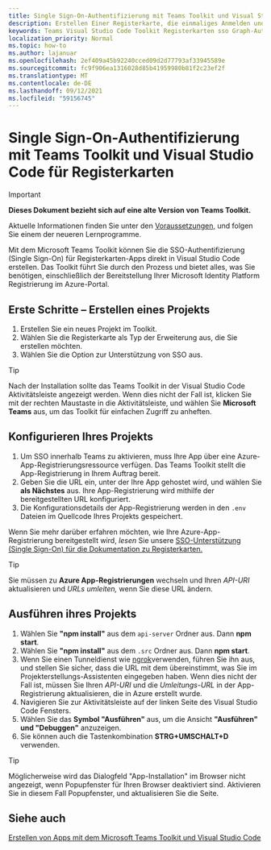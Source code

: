 ```yaml
---
title: Single Sign-On-Authentifizierung mit Teams Toolkit und Visual Studio Code für Registerkarten
description: Erstellen Einer Registerkarte, die einmaliges Anmelden und Microsoft Graph Aufrufe direkt in Visual Studio Code mit dem Microsoft Teams Toolkit unterstützt
keywords: Teams Visual Studio Code Toolkit Registerkarten sso Graph-Authentifizierung Azure Identity Platform
localization_priority: Normal
ms.topic: how-to
ms.author: lajanuar
ms.openlocfilehash: 2ef409a45b92240cced09d2d77793af33945589e
ms.sourcegitcommit: fc9f906ea1316028d85b41959980b81f2c23ef2f
ms.translationtype: MT
ms.contentlocale: de-DE
ms.lasthandoff: 09/12/2021
ms.locfileid: "59156745"
---
```

# <a name="single-sign-on-authentication-with-teams-toolkit-and-visual-studio-code-for-tabs"></a>Single Sign-On-Authentifizierung mit Teams Toolkit und Visual Studio Code für Registerkarten

> [!IMPORTANT]
> **Dieses Dokument bezieht sich auf eine alte Version von Teams Toolkit.**
>
> Aktuelle Informationen finden Sie unter den [Voraussetzungen,](../get-started/prerequisites.md) und folgen Sie einem der neueren Lernprogramme.

Mit dem Microsoft Teams Toolkit können Sie die SSO-Authentifizierung (Single Sign-On) für Registerkarten-Apps direkt in Visual Studio Code erstellen. Das Toolkit führt Sie durch den Prozess und bietet alles, was Sie benötigen, einschließlich der Bereitstellung Ihrer Microsoft Identity Platform Registrierung im Azure-Portal.

## <a name="get-started--create-a-project"></a>Erste Schritte – Erstellen eines Projekts

1. Erstellen Sie ein neues Projekt im Toolkit.
1. Wählen Sie die Registerkarte als Typ der Erweiterung aus, die Sie erstellen möchten.
1. Wählen Sie die Option zur Unterstützung von SSO aus.

> [!TIP]
> Nach der Installation sollte das Teams Toolkit in der Visual Studio Code Aktivitätsleiste angezeigt werden. Wenn dies nicht der Fall ist, klicken Sie mit der rechten Maustaste in die Aktivitätsleiste, und wählen Sie **Microsoft Teams** aus, um das Toolkit für einfachen Zugriff zu anheften.

## <a name="configure-your-project"></a>Konfigurieren Ihres Projekts

1. Um SSO innerhalb Teams zu aktivieren, muss Ihre App über eine Azure-App-Registrierungsressource verfügen. Das Teams Toolkit stellt die App-Registrierung in Ihrem Auftrag bereit.
1. Geben Sie die URL ein, unter der Ihre App gehostet wird, und wählen Sie **als Nächstes** aus. Ihre App-Registrierung wird mithilfe der bereitgestellten URL konfiguriert.
1. Die Konfigurationsdetails der App-Registrierung werden in den `.env` Dateien im Quellcode Ihres Projekts gespeichert.

Wenn Sie mehr darüber erfahren möchten, wie Ihre Azure-App-Registrierung bereitgestellt wird, _lesen_ Sie unsere [SSO-Unterstützung (Single Sign-On) für die Dokumentation zu Registerkarten.](../tabs/how-to/authentication/auth-aad-sso.md)

> [!TIP]
> Sie müssen zu **Azure App-Registrierungen** wechseln und Ihren *API-URI* aktualisieren und *URLs umleiten,* wenn Sie diese URL ändern.

## <a name="run-your-project"></a>Ausführen ihres Projekts

1. Wählen Sie **"npm install"** aus dem `api-server` Ordner aus. Dann **npm start**.
1. Wählen Sie **"npm install"** aus dem `.src` Ordner aus. Dann **npm start**.
1. Wenn Sie einen Tunneldienst wie [ngrok](https://ngrok.com/)verwenden, führen Sie ihn aus, und stellen Sie sicher, dass die URL mit dem übereinstimmt, was Sie im Projekterstellungs-Assistenten eingegeben haben. Wenn dies nicht der Fall ist, müssen Sie Ihren _API-URI_ und die _Umleitungs-URL_ in der App-Registrierung aktualisieren, die in Azure erstellt wurde.
1. Navigieren Sie zur Aktivitätsleiste auf der linken Seite des Visual Studio Code Fensters.
1. Wählen Sie das **Symbol "Ausführen"** aus, um die Ansicht **"Ausführen" und "Debuggen"** anzuzeigen.
1. Sie können auch die Tastenkombination **STRG+UMSCHALT+D** verwenden.

> [!TIP]
> Möglicherweise wird das Dialogfeld "App-Installation" im Browser nicht angezeigt, wenn Popupfenster für Ihren Browser deaktiviert sind. Aktivieren Sie in diesem Fall Popupfenster, und aktualisieren Sie die Seite.

## <a name="see-also"></a>Siehe auch

[Erstellen von Apps mit dem Microsoft Teams Toolkit und Visual Studio Code](visual-studio-code-overview.md)
